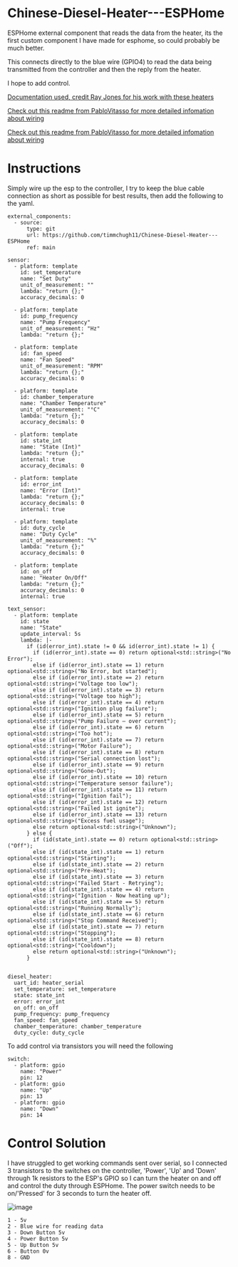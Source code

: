 # Chinese-Diesel-Heater---ESPHome

ESPHome external component that reads the data from the heater, its the first custom component I have made for esphome, so could probably be much better.

This connects directly to the blue wire (GPIO4) to read the data being transmitted from the controller and then the reply from the heater.

I hope to add control.

[Documentation used, credit Ray Jones for his work with these heaters](https://gitlab.com/mrjones.id.au/bluetoothheater/-/blob/master/Documentation/V9%20-%20Hacking%20the%20Chinese%20Diesel%20Heater%20Communications%20Protocol.pdf?ref_type=heads)

[Check out this readme from PabloVitasso for more detailed infomation about wiring](https://github.com/PabloVitasso/esphome-chinbasto/blob/main/README.md)


[Check out this readme from PabloVitasso for more detailed infomation about wiring](https://github.com/PabloVitasso/esphome-chinbasto/blob/main/README.md)


# Instructions

Simply wire up the esp to the controller, I try to keep the blue cable connection as short as possible for best results, then add the following to the yaml.

```
external_components:
  - source:
      type: git
      url: https://github.com/timmchugh11/Chinese-Diesel-Heater---ESPHome
      ref: main

sensor:
  - platform: template
    id: set_temperature
    name: "Set Duty"
    unit_of_measurement: ""
    lambda: "return {};"
    accuracy_decimals: 0

  - platform: template
    id: pump_frequency
    name: "Pump Frequency"
    unit_of_measurement: "Hz"
    lambda: "return {};"

  - platform: template
    id: fan_speed
    name: "Fan Speed"
    unit_of_measurement: "RPM"
    lambda: "return {};"
    accuracy_decimals: 0

  - platform: template
    id: chamber_temperature
    name: "Chamber Temperature"
    unit_of_measurement: "°C"
    lambda: "return {};"
    accuracy_decimals: 0

  - platform: template
    id: state_int
    name: "State (Int)"
    lambda: "return {};"
    internal: true
    accuracy_decimals: 0

  - platform: template
    id: error_int
    name: "Error (Int)"
    lambda: "return {};"
    accuracy_decimals: 0
    internal: true

  - platform: template
    id: duty_cycle
    name: "Duty Cycle"
    unit_of_measurement: "%"
    lambda: "return {};"
    accuracy_decimals: 0

  - platform: template
    id: on_off
    name: "Heater On/Off"
    lambda: "return {};"
    accuracy_decimals: 0
    internal: true

text_sensor:
  - platform: template
    id: state
    name: "State"
    update_interval: 5s
    lambda: |-
      if (id(error_int).state != 0 && id(error_int).state != 1) {
        if (id(error_int).state == 0) return optional<std::string>("No Error");
        else if (id(error_int).state == 1) return optional<std::string>("No Error, but started");
        else if (id(error_int).state == 2) return optional<std::string>("Voltage too low");
        else if (id(error_int).state == 3) return optional<std::string>("Voltage too high");
        else if (id(error_int).state == 4) return optional<std::string>("Ignition plug failure");
        else if (id(error_int).state == 5) return optional<std::string>("Pump Failure – over current");
        else if (id(error_int).state == 6) return optional<std::string>("Too hot");
        else if (id(error_int).state == 7) return optional<std::string>("Motor Failure");
        else if (id(error_int).state == 8) return optional<std::string>("Serial connection lost");
        else if (id(error_int).state == 9) return optional<std::string>("Gone-Out");
        else if (id(error_int).state == 10) return optional<std::string>("Temperature sensor failure");
        else if (id(error_int).state == 11) return optional<std::string>("Ignition fail");
        else if (id(error_int).state == 12) return optional<std::string>("Failed 1st ignite");
        else if (id(error_int).state == 13) return optional<std::string>("Excess fuel usage");
        else return optional<std::string>("Unknown");
      } else {
        if (id(state_int).state == 0) return optional<std::string>("Off");
        else if (id(state_int).state == 1) return optional<std::string>("Starting");
        else if (id(state_int).state == 2) return optional<std::string>("Pre-Heat");
        else if (id(state_int).state == 3) return optional<std::string>("Failed Start - Retrying");
        else if (id(state_int).state == 4) return optional<std::string>("Ignition - Now heating up");
        else if (id(state_int).state == 5) return optional<std::string>("Running Normally");
        else if (id(state_int).state == 6) return optional<std::string>("Stop Command Received");
        else if (id(state_int).state == 7) return optional<std::string>("Stopping");
        else if (id(state_int).state == 8) return optional<std::string>("Cooldown");
        else return optional<std::string>("Unknown");
      }


diesel_heater:
  uart_id: heater_serial
  set_temperature: set_temperature
  state: state_int
  error: error_int
  on_off: on_off
  pump_frequency: pump_frequency
  fan_speed: fan_speed
  chamber_temperature: chamber_temperature
  duty_cycle: duty_cycle
```

To add control via transistors you will need the following
```
switch:
  - platform: gpio
    name: "Power"
    pin: 12
  - platform: gpio
    name: "Up"
    pin: 13
  - platform: gpio
    name: "Down"
    pin: 14
```

# Control Solution

I have struggled to get working commands sent over serial, so I connected 3 transistors to the switches on the controller, 'Power', 'Up' and 'Down' through 1k resistors to the ESP's GPIO so I can turn the heater on and off and control the duty through ESPHome. The power switch needs to be on/'Pressed' for 3 seconds to turn the heater off.

![image](https://github.com/timmchugh11/Chinese-Diesel-Heater---ESPHome/assets/51882579/dbc770fe-6271-419e-b8ee-10471d517837)
```
1 - 5v
2 - Blue wire for reading data
3 - Down Button 5v
4 - Power Button 5v
5 - Up Button 5v
6 - Button 0v
8 - GND
```

